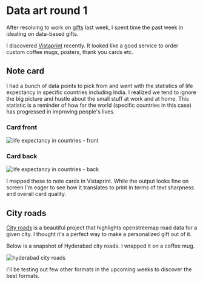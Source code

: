 # Data art round 1

After resolving to work on [gifts](https://bkamapantula.github.io/2020/01/15/gifts.html) last week, I spent time the past week in ideating on data-based gifts.

I discovered [Vistaprint](https://www.vistaprint.in/) recently. It looked like a good service to order custom coffee mugs, posters, thank you cards etc.

## Note card

I had a bunch of data points to pick from and went with the statistics of life expectancy in specific countries including India. I realized we tend to ignore the big picture and hustle about the small stuff at work and at home.
This statistic is a reminder of how far the world (specific countries in this case) has progressed in improving people's lives.

### Card front
![life expectancy in countries - front](../../../../images/card-front-life-expectancy.png)

### Card back
![life expectancy in countries - back](../../../../images/card-back-life-expectancy.png)

I mapped these to note cards in Vistaprint. While the output looks fine on screen I'm eager to see how it translates to print in terms of text sharpness and overall card quality.

## City roads

[City roads](https://anvaka.github.io/city-roads/) is a beautiful project that highlights openstreemap road data for a given city. I thought it's a perfect way to make a personalized gift out of it.

Below is a snapshot of Hyderabad city roads. I wrapped it on a coffee mug.

![hyderabad city roads](../../../../images/city-roads-hyderabad.png)

I'll be testing out few other formats in the upcoming weeks to discover the best formats.
